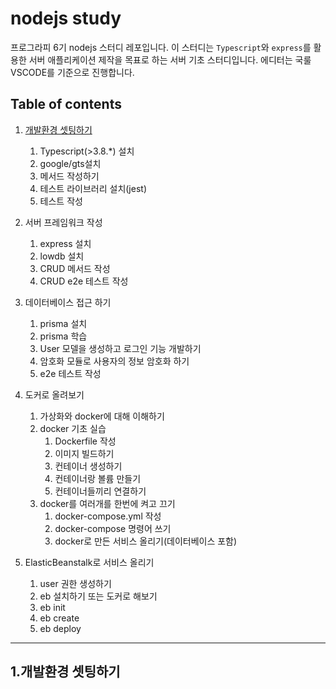 # nodejs study

프로그라피 6기 nodejs 스터디 레포입니다. 이 스터디는 `Typescript`와 `express`를 활용한 서버 애플리케이션 제작을 목표로 하는 서버 기초 스터디입니다. 에디터는 국룰 VSCODE를 기준으로 진행합니다.

## Table of contents

1. [개발환경 셋팅하기](../../#1개발환경-셋팅하기)
   1. Typescript(>3.8.*) 설치
   2. google/gts설치
   3. 메서드 작성하기
   4. 테스트 라이브러리 설치(jest)
   5. 테스트 작성

2. 서버 프레임워크 작성
   1. express 설치
   2. lowdb 설치
   3. CRUD 메서드 작성
   4. CRUD e2e 테스트 작성

3. 데이터베이스 접근 하기
   1. prisma 설치
   2. prisma 학습
   3. User 모델을 생성하고 로그인 기능 개발하기
   4. 암호화 모듈로 사용자의 정보 암호화 하기
   5. e2e 테스트 작성

4. 도커로 올려보기
   1. 가상화와 docker에 대해 이해하기
   2. docker 기초 실습
      1. Dockerfile 작성
      2. 이미지 빌드하기
      3. 컨테이너 생성하기
      4. 컨테이너랑 볼륨 만들기
      5. 컨테이너들끼리 연결하기
   3. docker를 여러개를 한번에 켜고 끄기
      1. docker-compose.yml 작성
      2. docker-compose 명령어 쓰기
      3. docker로 만든 서비스 올리기(데이터베이스 포함)

5. ElasticBeanstalk로 서비스 올리기
   1. user 권한 생성하기
   2. eb 설치하기 또는 도커로 해보기
   3. eb init
   4. eb create
   5. eb deploy

***

## 1.개발환경 셋팅하기
